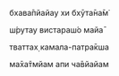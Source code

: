 бхава̄пйайау хи бхӯта̄на̄м̇

ш́рутау вистараш́о майа̄

тваттах̣ камала-патра̄кша

ма̄ха̄тмйам апи ча̄вйайам